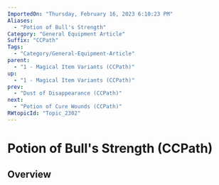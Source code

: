 ```yaml
---
ImportedOn: "Thursday, February 16, 2023 6:10:23 PM"
Aliases:
  - "Potion of Bull's Strength"
Category: "General Equipment Article"
Suffix: "CCPath"
Tags:
  - "Category/General-Equipment-Article"
parent:
  - "1 - Magical Item Variants (CCPath)"
up:
  - "1 - Magical Item Variants (CCPath)"
prev:
  - "Dust of Disappearance (CCPath)"
next:
  - "Potion of Cure Wounds (CCPath)"
RWtopicId: "Topic_2302"
---
```

# Potion of Bull's Strength (CCPath)
## Overview
